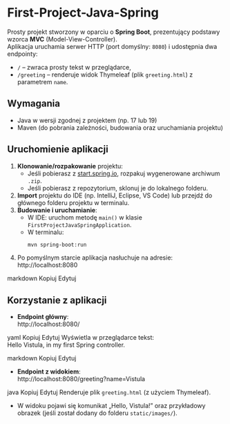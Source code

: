 # First-Project-Java-Spring

Prosty projekt stworzony w oparciu o **Spring Boot**, prezentujący podstawy wzorca **MVC** (Model-View-Controller).  
Aplikacja uruchamia serwer HTTP (port domyślny: `8080`) i udostępnia dwa endpointy:
- `/` – zwraca prosty tekst w przeglądarce,  
- `/greeting` – renderuje widok Thymeleaf (plik `greeting.html`) z parametrem `name`.  

## Wymagania
- Java w wersji zgodnej z projektem (np. 17 lub 19)  
- Maven (do pobrania zależności, budowania oraz uruchamiania projektu)  

## Uruchomienie aplikacji

1. **Klonowanie/rozpakowanie** projektu:
   - Jeśli pobierasz z [start.spring.io](https://start.spring.io/), rozpakuj wygenerowane archiwum `.zip`.
   - Jeśli pobierasz z repozytorium, sklonuj je do lokalnego folderu.
2. **Import** projektu do IDE (np. IntelliJ, Eclipse, VS Code) lub przejdź do głównego folderu projektu w terminalu.
3. **Budowanie i uruchamianie**:
   - W IDE: uruchom metodę `main()` w klasie `FirstProjectJavaSpringApplication`.
   - W terminalu:  
     ```bash
     mvn spring-boot:run
     ```
4. Po pomyślnym starcie aplikacja nasłuchuje na adresie:
http://localhost:8080

markdown
Kopiuj
Edytuj

## Korzystanie z aplikacji

- **Endpoint główny**:  
http://localhost:8080/

yaml
Kopiuj
Edytuj
Wyświetla w przeglądarce tekst:  
Hello Vistula, in my first Spring controller.

markdown
Kopiuj
Edytuj
- **Endpoint z widokiem**:  
http://localhost:8080/greeting?name=Vistula

java
Kopiuj
Edytuj
Renderuje plik `greeting.html` (z użyciem Thymeleaf).  
- W widoku pojawi się komunikat „Hello, Vistula!” oraz przykładowy obrazek (jeśli został dodany do folderu `static/images/`).
